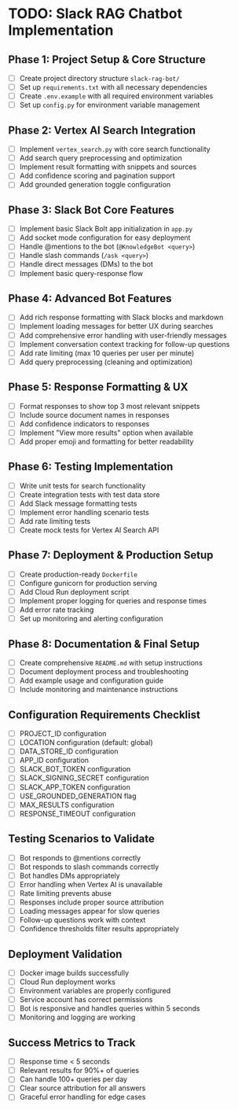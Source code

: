 # TODO: Slack RAG Chatbot Implementation

## Phase 1: Project Setup & Core Structure
- [ ] Create project directory structure `slack-rag-bot/`
- [ ] Set up `requirements.txt` with all necessary dependencies
- [ ] Create `.env.example` with all required environment variables
- [ ] Set up `config.py` for environment variable management

## Phase 2: Vertex AI Search Integration
- [ ] Implement `vertex_search.py` with core search functionality
- [ ] Add search query preprocessing and optimization
- [ ] Implement result formatting with snippets and sources
- [ ] Add confidence scoring and pagination support
- [ ] Add grounded generation toggle configuration

## Phase 3: Slack Bot Core Features
- [ ] Implement basic Slack Bolt app initialization in `app.py`
- [ ] Add socket mode configuration for easy deployment
- [ ] Handle @mentions to the bot (`@KnowledgeBot <query>`)
- [ ] Handle slash commands (`/ask <query>`)
- [ ] Handle direct messages (DMs) to the bot
- [ ] Implement basic query-response flow

## Phase 4: Advanced Bot Features
- [ ] Add rich response formatting with Slack blocks and markdown
- [ ] Implement loading messages for better UX during searches
- [ ] Add comprehensive error handling with user-friendly messages
- [ ] Implement conversation context tracking for follow-up questions
- [ ] Add rate limiting (max 10 queries per user per minute)
- [ ] Add query preprocessing (cleaning and optimization)

## Phase 5: Response Formatting & UX
- [ ] Format responses to show top 3 most relevant snippets
- [ ] Include source document names in responses
- [ ] Add confidence indicators to responses
- [ ] Implement "View more results" option when available
- [ ] Add proper emoji and formatting for better readability

## Phase 6: Testing Implementation
- [ ] Write unit tests for search functionality
- [ ] Create integration tests with test data store
- [ ] Add Slack message formatting tests
- [ ] Implement error handling scenario tests
- [ ] Add rate limiting tests
- [ ] Create mock tests for Vertex AI Search API

## Phase 7: Deployment & Production Setup
- [ ] Create production-ready `Dockerfile`
- [ ] Configure gunicorn for production serving
- [ ] Add Cloud Run deployment script
- [ ] Implement proper logging for queries and response times
- [ ] Add error rate tracking
- [ ] Set up monitoring and alerting configuration

## Phase 8: Documentation & Final Setup
- [ ] Create comprehensive `README.md` with setup instructions
- [ ] Document deployment process and troubleshooting
- [ ] Add example usage and configuration guide
- [ ] Include monitoring and maintenance instructions

## Configuration Requirements Checklist
- [ ] PROJECT_ID configuration
- [ ] LOCATION configuration (default: global)
- [ ] DATA_STORE_ID configuration
- [ ] APP_ID configuration
- [ ] SLACK_BOT_TOKEN configuration
- [ ] SLACK_SIGNING_SECRET configuration
- [ ] SLACK_APP_TOKEN configuration
- [ ] USE_GROUNDED_GENERATION flag
- [ ] MAX_RESULTS configuration
- [ ] RESPONSE_TIMEOUT configuration

## Testing Scenarios to Validate
- [ ] Bot responds to @mentions correctly
- [ ] Bot responds to slash commands correctly
- [ ] Bot handles DMs appropriately
- [ ] Error handling when Vertex AI is unavailable
- [ ] Rate limiting prevents abuse
- [ ] Responses include proper source attribution
- [ ] Loading messages appear for slow queries
- [ ] Follow-up questions work with context
- [ ] Confidence thresholds filter results appropriately

## Deployment Validation
- [ ] Docker image builds successfully
- [ ] Cloud Run deployment works
- [ ] Environment variables are properly configured
- [ ] Service account has correct permissions
- [ ] Bot is responsive and handles queries within 5 seconds
- [ ] Monitoring and logging are working

## Success Metrics to Track
- [ ] Response time < 5 seconds
- [ ] Relevant results for 90%+ of queries
- [ ] Can handle 100+ queries per day
- [ ] Clear source attribution for all answers
- [ ] Graceful error handling for edge cases